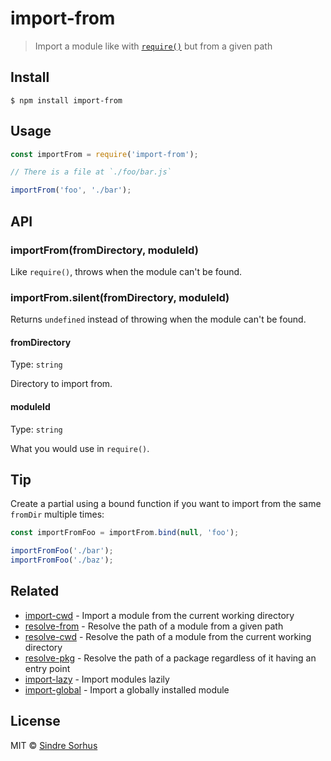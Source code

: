 # import-from

> Import a module like with [`require()`](https://nodejs.org/api/modules.html#modules_require_id) but from a given path


## Install

```
$ npm install import-from
```


## Usage

```js
const importFrom = require('import-from');

// There is a file at `./foo/bar.js`

importFrom('foo', './bar');
```


## API

### importFrom(fromDirectory, moduleId)

Like `require()`, throws when the module can't be found.

### importFrom.silent(fromDirectory, moduleId)

Returns `undefined` instead of throwing when the module can't be found.

#### fromDirectory

Type: `string`

Directory to import from.

#### moduleId

Type: `string`

What you would use in `require()`.


## Tip

Create a partial using a bound function if you want to import from the same `fromDir` multiple times:

```js
const importFromFoo = importFrom.bind(null, 'foo');

importFromFoo('./bar');
importFromFoo('./baz');
```


## Related

- [import-cwd](https://github.com/sindresorhus/import-cwd) - Import a module from the current working directory
- [resolve-from](https://github.com/sindresorhus/resolve-from) - Resolve the path of a module from a given path
- [resolve-cwd](https://github.com/sindresorhus/resolve-cwd) - Resolve the path of a module from the current working directory
- [resolve-pkg](https://github.com/sindresorhus/resolve-pkg) - Resolve the path of a package regardless of it having an entry point
- [import-lazy](https://github.com/sindresorhus/import-lazy) - Import modules lazily
- [import-global](https://github.com/sindresorhus/import-global) - Import a globally installed module


## License

MIT © [Sindre Sorhus](https://sindresorhus.com)
